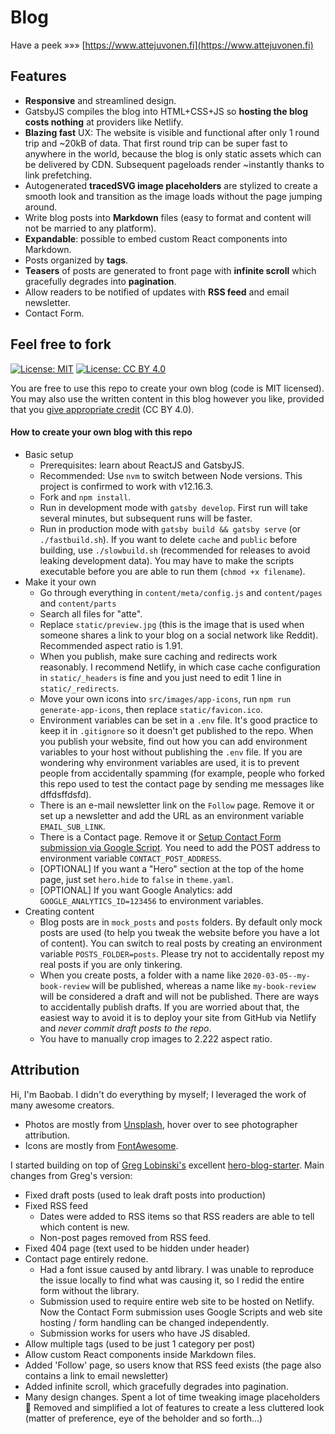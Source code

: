 # Blog

Have a peek »»» [https://www.attejuvonen.fi](https://www.attejuvonen.fi)

## Features

- **Responsive** and streamlined design.
- GatsbyJS compiles the blog into HTML+CSS+JS so **hosting the blog costs nothing** at providers like Netlify.
- **Blazing fast** UX: The website is visible and functional after only 1 round trip and ~20kB of data. That first round trip can be super fast to anywhere in the world, because the blog is only static assets which can be delivered by CDN. Subsequent pageloads render ~instantly thanks to link prefetching.
- Autogenerated **tracedSVG image placeholders** are stylized to create a smooth look and transition as the image loads without the page jumping around.
- Write blog posts into **Markdown** files (easy to format and content will not be married to any platform).
- **Expandable**: possible to embed custom React components into Markdown.
- Posts organized by **tags**.
- **Teasers** of posts are generated to front page with **infinite scroll** which gracefully degrades into **pagination**.
- Allow readers to be notified of updates with **RSS feed** and email newsletter.
- Contact Form.

## Feel free to fork

[![License: MIT](badge-mit.svg)](https://opensource.org/licenses/MIT)
[![License: CC BY 4.0](badge-cc.svg)](https://creativecommons.org/licenses/by/4.0/)

You are free to use this repo to create your own blog (code is MIT licensed). You may also use the written content in this blog however you like, provided that you [give appropriate credit](https://creativecommons.org/licenses/by/4.0) (CC BY 4.0).

#### How to create your own blog with this repo

- Basic setup
    - Prerequisites: learn about ReactJS and GatsbyJS.
    - Recommended: Use `nvm` to switch between Node versions. This project is confirmed to work with v12.16.3.
    - Fork and `npm install`.
    - Run in development mode with `gatsby develop`. First run will take several minutes, but subsequent runs will be faster.
    - Run in production mode with `gatsby build && gatsby serve` (or `./fastbuild.sh`). If you want to delete `cache` and `public` before building, use `./slowbuild.sh` (recommended for releases to avoid leaking development data). You may have to make the scripts executable before you are able to run them (`chmod +x filename`).
- Make it your own
    - Go through everything in `content/meta/config.js` and `content/pages` and `content/parts`
    - Search all files for "atte".
    - Replace `static/preview.jpg` (this is the image that is used when someone shares a link to your blog on a social network like Reddit). Recommended aspect ratio is 1.91.
    - When you publish, make sure caching and redirects work reasonably. I recommend Netlify, in which case cache configuration in `static/_headers` is fine and you just need to edit 1 line in `static/_redirects`.
    - Move your own icons into `src/images/app-icons`, run `npm run generate-app-icons`, then replace `static/favicon.ico`.
    - Environment variables can be set in a `.env` file. It's good practice to keep it in `.gitignore` so it doesn't get published to the repo. When you publish your website, find out how you can add environment variables to your host without publishing the `.env` file. If you are wondering why environment variables are used, it is to prevent people from accidentally spamming (for example, people who forked this repo used to test the contact page by sending me messages like dffdsffdsfd).
    - There is an e-mail newsletter link on the `Follow` page. Remove it or set up a newsletter and add the URL as an environment variable `EMAIL_SUB_LINK`.
    - There is a Contact page. Remove it or [Setup Contact Form submission via Google Script](https://github.com/dwyl/learn-to-send-email-via-google-script-html-no-server). You need to add the POST address to environment variable `CONTACT_POST_ADDRESS`.
    - [OPTIONAL] If you want a "Hero" section at the top of the home page, just set `hero.hide` to `false` in `theme.yaml`.
    - [OPTIONAL] If you want Google Analytics: add `GOOGLE_ANALYTICS_ID=123456` to environment variables.
- Creating content
    - Blog posts are in `mock_posts` and `posts` folders. By default only mock posts are used (to help you tweak the website before you have a lot of content). You can switch to real posts by creating an environment variable `POSTS_FOLDER=posts`. Please try not to accidentally repost my real posts if you are only tinkering.
    - When you create posts, a folder with a name like `2020-03-05--my-book-review` will be published, whereas a name like `my-book-review` will be considered a draft and will not be published. There are ways to accidentally publish drafts. If you are worried about that, the easiest way to avoid it is to deploy your site from GitHub via Netlify and _never commit draft posts to the repo_.
    - You have to manually crop images to 2.222 aspect ratio.

## Attribution

Hi, I'm Baobab. I didn't do everything by myself; I leveraged the work of many awesome creators.

- Photos are mostly from [Unsplash](https://www.unsplash.com/), hover over to see photographer attribution.
- Icons are mostly from [FontAwesome](https://origin.fontawesome.com/).

I started building on top of [Greg Lobinski's](https://github.com/greglobinski) excellent [hero-blog-starter](https://github.com/greglobinski/gatsby-starter-hero-blog/). Main changes from Greg's version:

- Fixed draft posts (used to leak draft posts into production)
- Fixed RSS feed
    - Dates were added to RSS items so that RSS readers are able to tell which content is new.
    - Non-post pages removed from RSS feed.
- Fixed 404 page (text used to be hidden under header)
- Contact page entirely redone.
    - Had a font issue caused by antd library. I was unable to reproduce the issue locally to find what was causing it, so I redid the entire form without the library.
    - Submission used to require entire web site to be hosted on Netlify. Now the Contact Form submission uses Google Scripts and web site hosting / form handling can be changed independently.
    - Submission works for users who have JS disabled.
- Allow multiple tags (used to be just 1 category per post)
- Allow custom React components inside Markdown files.
- Added 'Follow' page, so users know that RSS feed exists (the page also contains a link to email newsletter)
- Added infinite scroll, which gracefully degrades into pagination.
- Many design changes. Spent a lot of time tweaking image placeholders :gem: Removed and simplified a lot of features to create a less cluttered look (matter of preference, eye of the beholder and so forth...)


